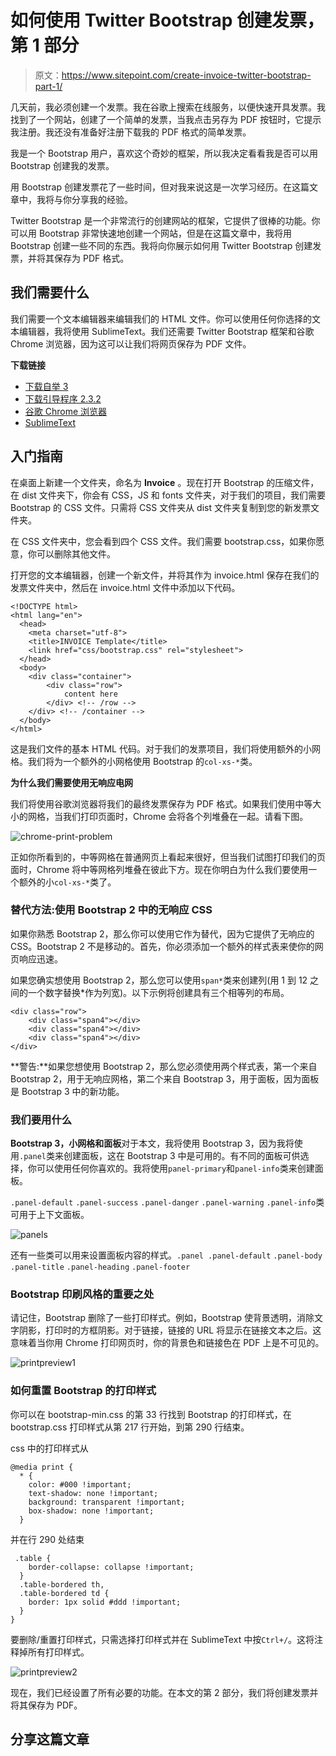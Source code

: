 # 如何使用 Twitter Bootstrap 创建发票，第 1 部分

> 原文：<https://www.sitepoint.com/create-invoice-twitter-bootstrap-part-1/>

几天前，我必须创建一个发票。我在谷歌上搜索在线服务，以便快速开具发票。我找到了一个网站，创建了一个简单的发票，当我点击另存为 PDF 按钮时，它提示我注册。我还没有准备好注册下载我的 PDF 格式的简单发票。

我是一个 Bootstrap 用户，喜欢这个奇妙的框架，所以我决定看看我是否可以用 Bootstrap 创建我的发票。

用 Bootstrap 创建发票花了一些时间，但对我来说这是一次学习经历。在这篇文章中，我将与你分享我的经验。

Twitter Bootstrap 是一个非常流行的创建网站的框架，它提供了很棒的功能。你可以用 Bootstrap 非常快速地创建一个网站，但是在这篇文章中，我将用 Bootstrap 创建一些不同的东西。我将向你展示如何用 Twitter Bootstrap 创建发票，并将其保存为 PDF 格式。

## 我们需要什么

我们需要一个文本编辑器来编辑我们的 HTML 文件。你可以使用任何你选择的文本编辑器，我将使用 SublimeText。我们还需要 Twitter Bootstrap 框架和谷歌 Chrome 浏览器，因为这可以让我们将网页保存为 PDF 文件。

**下载链接**

*   [下载自举 3](http://getbootstrap.com/)
*   [下载引导程序 2.3.2](http://getbootstrap.com/2.3.2/)
*   [谷歌 Chrome 浏览器](https://www.google.com/intl/en_uk/chrome/browser/)
*   [SublimeText](http://www.sublimetext.com/)

## 入门指南

在桌面上新建一个文件夹，命名为 **Invoice** 。现在打开 Bootstrap 的压缩文件，在 dist 文件夹下，你会有 CSS，JS 和 fonts 文件夹，对于我们的项目，我们需要 Bootstrap 的 CSS 文件。只需将 CSS 文件夹从 dist 文件夹复制到您的新发票文件夹。

在 CSS 文件夹中，您会看到四个 CSS 文件。我们需要 bootstrap.css，如果你愿意，你可以删除其他文件。

打开您的文本编辑器，创建一个新文件，并将其作为 invoice.html 保存在我们的发票文件夹中，然后在 invoice.html 文件中添加以下代码。

```
<!DOCTYPE html>
<html lang="en">
  <head>
    <meta charset="utf-8">
    <title>INVOICE Template</title>
    <link href="css/bootstrap.css" rel="stylesheet">
  </head>
  <body>
    <div class="container">
        <div class="row">
            content here
        </div> <!-- /row -->
    </div> <!-- /container -->
  </body>
</html> 
```

这是我们文件的基本 HTML 代码。对于我们的发票项目，我们将使用额外的小网格。我们将为一个额外的小网格使用 Bootstrap 的`col-xs-*`类。

**为什么我们需要使用无响应电网**

我们将使用谷歌浏览器将我们的最终发票保存为 PDF 格式。如果我们使用中等大小的网格，当我们打印页面时，Chrome 会将各个列堆叠在一起。请看下图。

![chrome-print-problem](img/9a9803e4beabfaf501eea67d2b219af9.png)

正如你所看到的，中等网格在普通网页上看起来很好，但当我们试图打印我们的页面时，Chrome 将中等网格列堆叠在彼此下方。现在你明白为什么我们要使用一个额外的小`col-xs-*`类了。

### 替代方法:使用 Bootstrap 2 中的无响应 CSS

如果你熟悉 Bootstrap 2，那么你可以使用它作为替代，因为它提供了无响应的 CSS。Bootstrap 2 不是移动的。首先，你必须添加一个额外的样式表来使你的网页响应迅速。

如果您确实想使用 Bootstrap 2，那么您可以使用`span*`类来创建列(用 1 到 12 之间的一个数字替换*作为列宽)。以下示例将创建具有三个相等列的布局。

```
<div class="row">
    <div class="span4"></div>
    <div class="span4"></div>
    <div class="span4"></div>
</div>
```

**警告:**如果您想使用 Bootstrap 2，那么您必须使用两个样式表，第一个来自 Bootstrap 2，用于无响应网格，第二个来自 Bootstrap 3，用于面板，因为面板是 Bootstrap 3 中的新功能。

### 我们要用什么

**Bootstrap 3，小网格和面板**对于本文，我将使用 Bootstrap 3，因为我将使用`.panel`类来创建面板，这在 Bootstrap 3 中是可用的。有不同的面板可供选择，你可以使用任何你喜欢的。我将使用`panel-primary`和`panel-info`类来创建面板。

`.panel-default` `.panel-success` `.panel-danger` `.panel-warning` `.panel-info`类可用于上下文面板。

![panels](img/aa5b9a83e9e253173d64a67e1e102c5e.png)

还有一些类可以用来设置面板内容的样式。`.panel .panel-default` `.panel-body` `.panel-title` `.panel-heading` `.panel-footer`

### Bootstrap 印刷风格的重要之处

请记住，Bootstrap 删除了一些打印样式。例如，Bootstrap 使背景透明，消除文字阴影，打印时的方框阴影。对于链接，链接的 URL 将显示在链接文本之后。这意味着当你用 Chrome 打印网页时，你的背景色和链接色在 PDF 上是不可见的。

![printpreview1](img/ae71502f0e6e1aac9a73863bb65f4522.png)

### 如何重置 Bootstrap 的打印样式

你可以在 bootstrap-min.css 的第 33 行找到 Bootstrap 的打印样式，在 bootstrap.css 打印样式从第 217 行开始，到第 290 行结束。

css 中的打印样式从

```
@media print {
  * {
    color: #000 !important;
    text-shadow: none !important;
    background: transparent !important;
    box-shadow: none !important;
  }
```

并在行 290 处结束

```
 .table {
    border-collapse: collapse !important;
  }
  .table-bordered th,
  .table-bordered td {
    border: 1px solid #ddd !important;
  }
}
```

要删除/重置打印样式，只需选择打印样式并在 SublimeText 中按`Ctrl+/`。这将注释掉所有打印样式。

![printpreview2](img/1d1a6be96ef5820f11b4ff0239bf04a7.png)

现在，我们已经设置了所有必要的功能。在本文的第 2 部分，我们将创建发票并将其保存为 PDF。

## 分享这篇文章